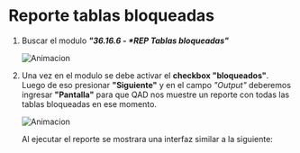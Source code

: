 # Reporte tablas bloqueadas

1. Buscar el modulo ___"36.16.6 - *REP Tablas bloqueadas"___

    ![Animacion](https://media.giphy.com/media/v1.Y2lkPTc5MGI3NjExY21pMnJxZjgyMGt5bjM3dXYxMm92cm80NmFhcTYxMDhjdjhtbTA5NSZlcD12MV9pbnRlcm5hbF9naWZfYnlfaWQmY3Q9Zw/LdP37FByURdELPU584/giphy.gif "Rep tablas bloqueadas")

2. Una vez en el modulo se debe activar el __checkbox "bloqueados"__.
   Luego de eso presionar __"Siguiente"__ y en el campo _"Output"_ deberemos ingresar __"Pantalla"__ para que QAD nos muestre un reporte con todas las tablas bloqueadas en ese momento.

    ![Animacion](https://media.giphy.com/media/v1.Y2lkPTc5MGI3NjExZjd0NXNnaDJnajUyc3RnMmQ2NGdkamlydTE4M2t0Zmwxc2twZTl6NiZlcD12MV9pbnRlcm5hbF9naWZfYnlfaWQmY3Q9Zw/rNJwebZw4MhYAchSqO/giphy.gif "interfazReporte")

    Al ejecutar el reporte se mostrara una interfaz similar a la siguiente:

    

